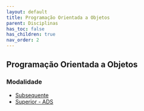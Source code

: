 ```yaml
---
layout: default
title: Programação Orientada a Objetos
parent: Disciplinas
has_toc: false
has_children: true
nav_order: 2
---
```


## Programação Orientada a Objetos

### Modalidade

- [Subsequente](/content/poo-subsequente.html)
- [Superior - ADS](/content/poo-ads.html)
